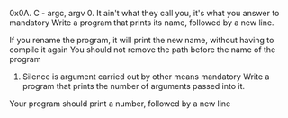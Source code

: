 0x0A. C - argc, argv
0. It ain't what they call you, it's what you answer to
mandatory
Write a program that prints its name, followed by a new line.

If you rename the program, it will print the new name, without having to compile it again
You should not remove the path before the name of the program


1. Silence is argument carried out by other means
mandatory
Write a program that prints the number of arguments passed into it.

Your program should print a number, followed by a new line
